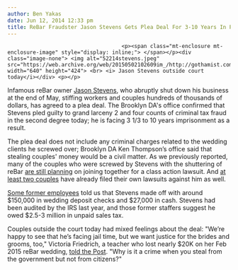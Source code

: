 ```yaml
---
author: Ben Yakas
date: Jun 12, 2014 12:33 pm
title: ReBar Fraudster Jason Stevens Gets Plea Deal For 3-10 Years In Prison
---
```


	
										<p><span class="mt-enclosure mt-enclosure-image" style="display: inline;"> </span></p><div class="image-none"> <img alt="52214stevens.jpeg" src="https://web.archive.org/web/20150502102609im_/http://gothamist.com/attachments/byakas/52214stevens.jpeg" width="640" height="424"> <br> <i> Jason Stevens outside court today</i></div> <p></p>

<p>Infamous reBar owner <a href="https://web.archive.org/web/20150502102609/http://gothamist.com/tags/jasonstevens">Jason Stevens</a>, who abruptly shut down his business at the end of May, stiffing workers and couples hundreds of thousands of dollars, has agreed to a plea deal. The Brooklyn DA&apos;s office confirmed that Stevens pled guilty to grand larceny 2 and four counts of criminal tax fraud in the second degree today; he is facing 3 1/3 to 10 years imprisonment as a result.</p>

<p>The plea deal does not include any criminal charges related to the wedding clients he screwed over; Brooklyn DA Ken Thompson&#x2019;s office said that stealing couples&apos; money would be a civil matter. As we previously reported, many of the couples who were screwed by Stevens with the shuttering of reBar <a href="https://web.archive.org/web/20150502102609/http://gothamist.com/2014/05/15/rebar_workers_save_day.php">are still planning</a> on joining together for a class action lawsuit. And <a href="https://web.archive.org/web/20150502102609/http://gothamist.com/2014/05/23/stranded_rebar_couple_become_first.php">at least two couples</a> have already filed their own lawsuits against him as well.</p>

<p><a href="https://web.archive.org/web/20150502102609/http://gothamist.com/2014/05/11/rebar_owner_owed_irs_millions_claim.php">Some former employees</a> told us that Stevens made off with around $150,000 in wedding deposit checks and $27,000 in cash. Stevens had been audited by the IRS last year, and those former staffers suggest he owed $2.5-3 million in unpaid sales tax. </p>

<p>Couples outside the court today had mixed feelings about the deal: &quot;We&#x2019;re happy to see that he&#x2019;s facing jail time, but we want justice for the brides and grooms, too,&quot; Victoria Friedrich, a teacher who lost nearly $20K on her Feb 2015 reBar wedding, <a href="https://web.archive.org/web/20150502102609/http://nypost.com/2014/06/12/rebar-owner-cops-plea-lands-in-jail-for-at-least-3-12-years/">told the Post</a>. &quot;Why is it a crime when you steal from the government but not from citizens?&quot;</p>					
										
									
				